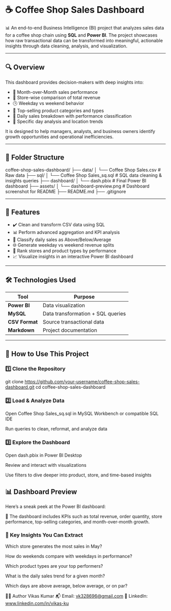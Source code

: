 # ☕ Coffee Shop Sales Dashboard

📊 An end-to-end Business Intelligence (BI) project that analyzes sales data for a coffee shop chain using **SQL** and **Power BI**. The project showcases how raw transactional data can be transformed into meaningful, actionable insights through data cleaning, analysis, and visualization.

---

## 🔍 Overview

This dashboard provides decision-makers with deep insights into:

- 🔄 Month-over-Month sales performance
- 🏪 Store-wise comparison of total revenue
- 🕒 Weekday vs weekend behavior
- 🧁 Top-selling product categories and types
- 📆 Daily sales breakdown with performance classification
- 🎯 Specific day analysis and location trends

It is designed to help managers, analysts, and business owners identify growth opportunities and operational inefficiencies.

---

## 📁 Folder Structure

coffee-shop-sales-dashboard/
├── data/
│ └── Coffee Shop Sales.csv # Raw data
├── sql/
│ └── Coffee Shop Sales_sq.sql # SQL data cleaning & insights queries
├── dashboard/
│ └── dash.pbix # Final Power BI dashboard
├── assets/
│ └── dashboard-preview.png # Dashboard screenshot for README
├── README.md
├── .gitignore




---

## 🚀 Features

- ✔️ Clean and transform CSV data using SQL
- 📊 Perform advanced aggregation and KPI analysis
- 🧠 Classify daily sales as Above/Below/Average
- 🌐 Generate weekday vs weekend revenue splits
- 🥇 Rank stores and product types by performance
- 📈 Visualize insights in an interactive Power BI dashboard

---

## 🛠️ Technologies Used

| Tool           | Purpose                    |
|----------------|----------------------------|
| **Power BI**   | Data visualization         |
| **MySQL**      | Data transformation + SQL queries |
| **CSV Format** | Source transactional data  |
| **Markdown**   | Project documentation      |

---

## 🧪 How to Use This Project

### 1️⃣ Clone the Repository

git clone https://github.com/your-username/coffee-shop-sales-dashboard.git
cd coffee-shop-sales-dashboard


### 2️⃣ Load & Analyze Data

Open Coffee Shop Sales_sq.sql in MySQL Workbench or compatible SQL IDE

Run queries to clean, reformat, and analyze data

### 3️⃣ Explore the Dashboard

Open dash.pbix in Power BI Desktop

Review and interact with visualizations

Use filters to dive deeper into product, store, and time-based insights

## 📊 Dashboard Preview
Here’s a sneak peek at the Power BI dashboard:


📌 The dashboard includes KPIs such as total revenue, order quantity, store performance, top-selling categories, and month-over-month growth.

### 🌟 Key Insights You Can Extract
Which store generates the most sales in May?

How do weekends compare with weekdays in performance?

Which product types are your top performers?

What is the daily sales trend for a given month?

Which days are above average, below average, or on par?

👨‍💻 Author
Vikas Kumar
📬 Email: vk328696@gmail.com
🔗 LinkedIn: www.linkedin.com/in/vikas-ku


